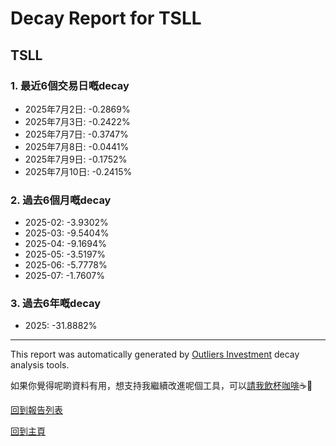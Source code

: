 # Decay Report for TSLL

## TSLL

### 1. 最近6個交易日嘅decay

- 2025年7月2日: -0.2869%
- 2025年7月3日: -0.2422%
- 2025年7月7日: -0.3747%
- 2025年7月8日: -0.0441%
- 2025年7月9日: -0.1752%
- 2025年7月10日: -0.2415%

### 2. 過去6個月嘅decay

- 2025-02: -3.9302%
- 2025-03: -9.5404%
- 2025-04: -9.1694%
- 2025-05: -3.5197%
- 2025-06: -5.7778%
- 2025-07: -1.7607%

### 3. 過去6年嘅decay

- 2025: -31.8882%

------------------------------
This report was automatically generated by [Outliers Investment](https://outliersecon.github.io/Outliers-Investment/) decay analysis tools.

如果你覺得呢啲資料有用，想支持我繼續改進呢個工具，可以[請我飲杯咖啡](https://buymeacoffee.com/outliersecon)☕🙏

[回到報告列表](https://outliersecon.github.io/Outliers-Investment/reports/reports_public)

[回到主頁](https://outliersecon.github.io/Outliers-Investment/)